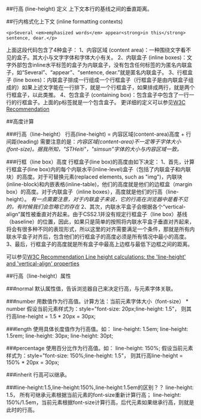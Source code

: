 ##行高 (line-height) 定义
上下文本行的基线之间的垂直距离。

##行内格式化上下文 (inline formatting contexts)
```
<p>Several <em>emphasized words</em> appear<strong>in this</strong> sentence, dear.</p>
```
上面这段代码包含了4种盒子：
1、内容区域 (content area)：一种围绕文字看不见的盒子。其大小与文字字体和字体大小有关。
2、内联盒子 (inline boxes)：文字外部包含inline水平标签的盒子为内联盒子，没有包含任何标签的为匿名内联盒子，如“Several”、“appear”、“sentence, dear.”就是匿名内联盒子。
3、行框盒子 (line boxes)：内联盒子排成一行组成一个行框盒子（行框盒子是由内联盒子组成的）如果上述文字能在一行排下，就是一个行框盒子，如果排成两行，就是两个行框盒子，以此类推。
4、包含盒子 (containing box)：包含盒子中包含了一行一行的行框盒子。上面的p标签就是一个包含盒子。
更详细的定义可以参见[W3C Recommendation](https://www.w3.org/TR/CSS2/visuren.html#inline-formatting)

##高度计算

###行高（line-height）
行高(line-height) = 内容区域(content-area)高度 +  行间距(leading)
需要注意的是：*内容区域(content-area)不一定等于字体大小(font-size)。据我所知，"STHeiti"，"simsun"字体的大小与内容区域一致。*

###行框（line box）高度
行框盒子(line box)的高度由如下决定：
1、首先，计算行框盒子(line box)内的每个内联水平(inline-level)盒子（包括了内联盒子和内联块）的高度。对于可替换元素(replaced elements, such as "img")，内联块(inline-block)和内嵌表格(inline-table)，他们的高度就是他们的边框盒（margin box）的高度。对于内联盒子（inline boxes），高度就是他们的行高（line-height）。
*有一点需要注意，对于内联盒子来说，它的行高在浏览器中是看不见的，有时候我们会忽略它的存在*
2、其次，内联水平盒子会根据各个“vertical-align”属性被垂直对齐起来。由于CSS2.1并没有规定行框盒子（line box）基线（baseline）的位置，因此，如果只是简单的按照将内联水平盒子垂直对齐起来，将会有很多种不同的表现形式，所以这里的对齐需要满足一个条件，那就是所有内联水平盒子对齐后，包含他们的行框盒子的高度必须是所有情况中最小的高度。
3、最后，行框盒子的高度就是所有盒子中最高上边框与最低下边框之间的距离。

可以参见[W3C Recommendation Line height calculations: the 'line-height' and 'vertical-align' properties](https://www.w3.org/TR/CSS2/visudet.html#line-height)

##行高（line-height）属性

###normal
默认属性值，告诉浏览器自己来决定行高，与元素字体关联。

###number
用数值作为行高值。计算方法：当前元素字体大小（font-size） * number
假设当前元素样式为：style="font-size: 20px;line-height: 1.5"，
则其行高line-height = 1.5 * 20px = 30px;

###length
使用具体长度值作为行高值。如：
line-height: 1.5em;
line-height: 1.5rem;
line-height: 30px;
line-height: 30pt; 

###percentage
使用百分比作为行高值。如：
line-height: 150%;
假设当前元素样式为：style="font-size: 150%;line-height: 1.5"，
则其行高line-height = 150% * 20px = 30px;

###inherit
行高可以继承。

###line-height:1.5,line-height:150%,line-height:1.5em的区别？？
line-height: 1.5， 所有可继承元素根据当前元素的font-size重新计算行高；
line-height: 150%/1.5em，当前元素根据font-size计算行高，后代元素如果继承行高，则就是此时的行高。



